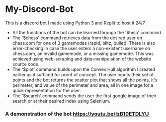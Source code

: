 # My-Discord-Bot
This is a discord bot I made using Python 3 and Replit to host it 24/7
- All the functions of the bot can be learned through the '$help' command
- The '$chess' command retrieves data from the desired user on chess.com for one of 3 gamemodes (rapid, blitz, bullet). There is also error-checking in case the user enters a non-existent username on chess.com, an invalid gamemode, or a missing gamemode. This was achieved using web-scraping and data-manipulation of the website source code.
- The '$plot' command builds upon the Convex Hull algorithm I created earlier as it sufficed for proof of concept. The user inputs their set of points and the bot returns the scatter plot that shows all the points, it's perimeter, and value of the perimeter and area, all in one image for a quick representation for the user.
- The '$search' command sends the user the first google image of their search or at their desired index using Selenium.<br>

### A demonstration of the bot https://youtu.be/IzB10ETDLYU
